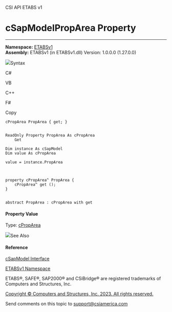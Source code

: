 ﻿

CSI API ETABS v1

# cSapModelPropArea Property  
  
---  
  
**Namespace:** [ETABSv1](2780f1b8-2033-5289-2298-1cdb2a7508d9.htm)  
**Assembly:** ETABSv1 (in ETABSv1.dll) Version: 1.0.0.0 (1.27.0.0)

![](../icons/SectionExpanded.png)Syntax

C#

VB

C++

F#

Copy

    
    
    cPropArea PropArea { get; }
    
    
    ReadOnly Property PropArea As cPropArea
    	Get
    
    Dim instance As cSapModel
    Dim value As cPropArea
    
    value = instance.PropArea
    
    
    
    property cPropArea^ PropArea {
    	cPropArea^ get ();
    }
    
    
    abstract PropArea : cPropArea with get
    

#### Property Value

Type: [cPropArea](05202e19-1948-3d93-0a27-426378bde769.htm)

![](../icons/SectionExpanded.png)See Also

#### Reference

[cSapModel Interface](fe0b0096-9fef-56a3-9d57-cdef76e0f611.htm)

[ETABSv1 Namespace](2780f1b8-2033-5289-2298-1cdb2a7508d9.htm)

ETABS®, SAFE®, SAP2000® and CSiBridge® are registered trademarks of Computers
and Structures, Inc.  

[Copyright © Computers and Structures, Inc. 2023. All rights
reserved.](http://www.csiamerica.com)

Send comments on this topic to
[support@csiamerica.com](mailto:support%40csiamerica.com?Subject=CSI%20API%20ETABS%20v1)

